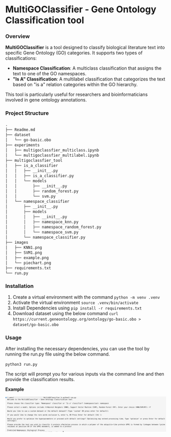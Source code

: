 # MultiGOClassifier - Gene Ontology Classification tool

### Overview

**MultiGOClassifier** is a tool designed to classify biological literature text into specific Gene Ontology (GO) categories. It supports two types of classifications:

* **Namespace Classification**: A multiclass classification that assigns the text to one of the GO namespaces.
* **"Is A" Classification**: A multilabel classification that categorizes the text based on "is a" relation categories within the GO hierarchy.

This tool is particularly useful for researchers and bioinformaticians involved in gene ontology annotations.

### Project Structure
```
.
├── Readme.md
├── dataset
│   └── go-basic.obo
├── experiments
│   ├── multigoclassfier_multiclass.ipynb
│   └── multigoclassfier_multilabel.ipynb
├── multigoclassfier_tool
│   ├── is_a_classifier
│   │   ├── __init__.py
│   │   ├── is_a_classifier.py
│   │   └── models
│   │       ├── __init__.py
│   │       ├── random_forest.py
│   │       └── svm.py
│   └── namespace_classifier
│       ├── __init__.py
│       ├── models
│       │   ├── __init__.py
│       │   ├── namespace_knn.py
│       │   ├── namespace_random_forest.py
│       │   └── namespace_svm.py
│       └── namespace_classifier.py
├── images
│   ├── KNN1.png
│   ├── SVM1.png
│   ├── example.png
│   └── piechart.png
├── requirements.txt
└── run.py

```

### Installation

1. Create a virtual environment with the command
`python -m venv .venv`
2. Activate the virtual environment
`source .venv/bin/activate`
3. Install Dependencies using 
`pip install -r requirements.txt`
4. Download dataset using the below command 
`curl https://current.geneontology.org/ontology/go-basic.obo > dataset/go-basic.obo `

### Usage

After installing the necessary dependencies, you can use the tool by running the run.py file using the below command.

`python3 run.py`

 The script will prompt you for various inputs via the command line and then provide the classification results.

**Example**

![Example on how to run run.py in CLI](images/example.png)
